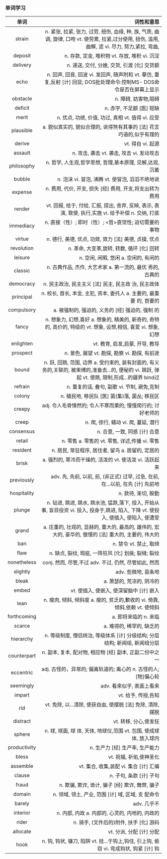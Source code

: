 ### 单词学习
|单词|词性和意思|
|:------:|-----------:|
|strain|n. 紧张, 拉紧, 张力, 过劳, 扭伤, 血缘, 种, 族, 气质, 曲调, 旋律, 口吻  vt. 使劳累, 拉紧,过分使用, 扭伤, 滥用, 曲解, 滤  vi. 尽力, 努力,紧拉, 弯曲,|
|deposit|n. 存款, 定金, 堆积物  vt. 存放, 堆积  vi. 沉淀|
|delivery|n. 递送, 交付, 分娩, 交货, 引渡  [化] 交货额|
|echo|n. 回声, 回音, 回波  vi. 发回声, 随声附和  vt. 摹仿, 重复,反射  [计] 回显; DOS批处理命令:控制MS- DOS命令是否在屏幕上显示|
|obstacle|n. 障碍, 妨害物,阻碍|
|deficit|n. 赤字, 不足额 [医] 短缺|
|merit|n. 优点, 功绩, 价值, 功过, 真相 vt. 值得  vi. 应受|
|plausible|a. 貌似真实的, 貌似合理的, 说得煞有其事的  [法] 花言巧语的,似乎有理的|
|derive|vt. 得自  vi. 起源|
|assault|n. 攻击, 袭击 vt. 袭击, 攻击  vi. 发动攻击|
|philosophy|n. 哲学, 人生观,哲学思想, 哲理,基本原理, 见解,达观, 沉着|
|bubble|n. 泡沫  vi. 冒泡, 沸腾 vt. 使冒泡, 滔滔不绝地说|
|expense|n. 费用, 代价, 开支, 损失  [经] 费用, 开支,将支出转为费用|
|render|vt. 回报, 给于,  付给, 汇报, 提出,  舍弃, 反映, 表示,  表演, 致使, 执行,实施  vi. 给予补偿  n. 交纳, 打底|
|immediacy|n. 直接（性）; 即时（性）; <哲>直觉性; 迫切需要的事物|
|virtue|n. 德行, 美德, 优点, 功效, 效力  [法] 美德, 贞操,  优点|
|revolution|n. 革命, 大变革,旋转, 转数, 循环 [化] 回转|
|leisure|n. 空闲, 闲暇, 悠闲  a. 空闲的, 有闲的|
|classic|n. 古典作品, 杰作, 大艺术家  a. 第一流的, 最优  秀的, 古典的|
|democracy|n. 民主政治, 民主主义  [法] 民主, 民主政  治, 民主政体|
|principal|n. 校长, 首长, 本金, 主犯, 资本, 委托人  a. 主要的, 最重要  的, 首要的|
|compulsory|a. 被强制的, 强迫的, 义务的  [经] 强迫的, 强制  的|
|fancy|n. 想象力, 幻想,喜好  a. 想象的, 精美的, 新奇的, 奇特的, 高价的, 特级的  vt. 想象, 设想,相信, 喜爱  vi. 想象, 幻想|
|enlighten|vt. 教育, 启发,启蒙, 开导, 教导|
|prospect|n. 景色, 展望 vt. 勘探, 勘察  vi. 勘探, 有前途|
|bound|n. 跃, 回跳, 范围, 边界  a. 受约束的, 装有封面的, 有义务的,关联的, 被束缚的,准备去...的, 便秘的  vi. 跳跃, 弹起 vt. 使跳, 限制,形成...的疆界 bind过|
|refrain|n. 重复的话, 叠句, 副歌  vi. 节制, 避免,克制|
|colony|n. 殖民地, 移民队 [医] 菌(集)落, 菌丛; 移民区|
|creepy|adj. 令人毛骨悚然的; 令人不寒而栗的; 慢慢爬行的; 讨好老师的|
|creep|n. 爬, 徐行, 蠕动  vi. 爬, 蔓延, 潜行|
|consensus|n. 合意, 一致, 同感  [计] 合意|
|retail|n. 零售  a. 零售的  vt. 零售, 详述,传播  vi. 零售|
|resident|n. 居民, 常驻程序, 居住者, 留鸟  a. 居留的, 定居的|
|brisk|a. 强烈的, 寒冷而干燥的, 活泼的 vt. 使活泼  vi. 活跃起来|
|previously|adv. 先, 先前, 以前, 前, (非正式)  过早, 过急, 在前,  在...以前, 在先 [计] 先前地|
|hospitality|n. 款待, 亲切, 殷勤|
|plunge|n. 钻进, 跳进, 跳水, 跳水池, 猛跌,落下, 投入, 开始从事, 盲目投资  vi. 投入, 投身于,跳进, 陷入, 下降 vt. 使投入, 使插入, 使陷入, 使遭受|
|grand|a. 庄重的, 壮观的, 显赫的, 重大的, 最高的, 雄伟的, 宏大的, 豪华的, 傲慢的  [法] 重大的, 主要的, 伟大的|
|ban|n. 禁令  vt. 禁止, 取缔|
|flaw|n. 缺点, 裂纹, 瑕疵, 一阵狂风  [化] 划痕; 裂缝;  裂纹|
|nonetheless|conj. 然而, 尽管,不过  adv. 不过, 仍然,  尽管如此, 然而|
|slightly|adv. 些微地, 苗条地|
|bleak|a. 萧瑟的, 荒凉的, 阴冷的|
|embed|vt. 使插入, 使嵌入, 使深留脑中  [计] 嵌入|
|lean|n. 瘦肉, 倾斜, 倾斜度  a. 瘦的, 贫乏的,歉收的  vi. 倚靠, 倾斜,依赖  vt. 使倾斜|
|forthcoming|a. 即将来临的  n. 来临|
|scarce|a. 难得的, 稀罕的, 缺乏的|
|hierarchy|n. 等级制度, 僧侣统治, 等级体系  [计] 分级结构; 分层结构; 新闻组, 新闻组分层|
|counterpart|n. 副本, 复本, 配对物, 相应物  [经] 副本, 正副二份中之一|
|eccentric|adj. 古怪的，异常的; 偏离轨道的; 离心的 n. 古怪的人; [物]偏心轮|
|seemingly|adv. 看来似乎, 表面上看来|
|impart|vt. 给予, 传授,告知|
|rid|vt. 免除, 以...清除, 使获自由, 使摆脱  [法] 免除, 清除,摆脱|
|distract|vt. 转移, 分心,使发狂|
|sphere|n. 球, 球面, 球 体, 天体, 地球仪,范围  vt. 包围, 使成球体, 放入球内|
|productivity|n. 生产力  [经] 生产率, 生产能力|
|bless|vt. 祝福, 祈佑,使神圣化|
|assemble|vt. 集合, 收集,装配  vi. 集合 [计] 汇编|
|clause|n. 子句, 条款 [计] 子句|
|fraud|n. 欺骗, 欺诈, 诡计, 骗子  [经] 欺诈, 舞弊,  骗子|
|domain|n. 领域, 领土, 产业, 范围  [计] 域, 区域, 支  配命令|
|barely|adv. 几乎不|
|interior|n. 内部, 内政  a. 内部的, 心灵的, 内地的, 内政的|
|rider|n. 骑手, (文件后的)附件, 扶手  [化] 游码|
|allocate|vt. 分派, 分配 [计] 分配|
|hook|n. 钩, 钩状, 镰刀, 陷阱  vt. 挂...于钩上,钩住, 引上钩, 偷窃  vi. 弯成钩状, 钩紧  [计] 钩|
